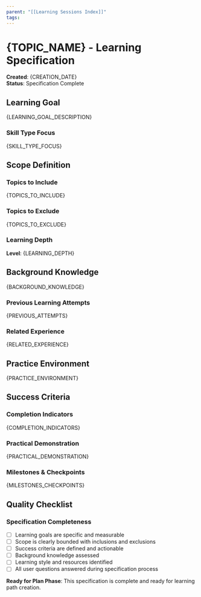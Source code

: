 ```yaml
---
parent: "[[Learning Sessions Index]]"
tags:
---
```


# {TOPIC_NAME} - Learning Specification

**Created**: {CREATION_DATE}  
**Status**: Specification Complete  

## Learning Goal

{LEARNING_GOAL_DESCRIPTION}

### Skill Type Focus
{SKILL_TYPE_FOCUS}

## Scope Definition

### Topics to Include
{TOPICS_TO_INCLUDE}

### Topics to Exclude
{TOPICS_TO_EXCLUDE}

### Learning Depth
**Level**: {LEARNING_DEPTH}  

## Background Knowledge

{BACKGROUND_KNOWLEDGE}

### Previous Learning Attempts
{PREVIOUS_ATTEMPTS}

### Related Experience
{RELATED_EXPERIENCE}

## Practice Environment

{PRACTICE_ENVIRONMENT}

## Success Criteria

### Completion Indicators
{COMPLETION_INDICATORS}

### Practical Demonstration
{PRACTICAL_DEMONSTRATION}

### Milestones & Checkpoints
{MILESTONES_CHECKPOINTS}

## Quality Checklist

### Specification Completeness
- [ ] Learning goals are specific and measurable
- [ ] Scope is clearly bounded with inclusions and exclusions
- [ ] Success criteria are defined and actionable
- [ ] Background knowledge assessed
- [ ] Learning style and resources identified
- [ ] All user questions answered during specification process

**Ready for Plan Phase**: This specification is complete and ready for learning path creation.